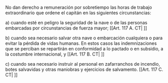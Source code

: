 No dan derecho a remuneración por sobretiempo las horas de trabajo extraordinario que ordene el capitán en las siguientes circunstancias:

a) cuando esté en peligro la seguridad de la nave o de las personas embarcadas por circunstancias de fuerza mayor; [[Art. 117 A. CT| ]]

b) cuando sea necesario salvar otra nave o embarcación cualquiera o para evitar la pérdida de vidas humanas. En estos casos las indemnizaciones que se perciban se repartirán en conformidad a lo pactado o en subsidio, a la costumbre internacional, y [[Art. 117 B. CT| ]]

c) cuando sea necesario instruir al personal en zafarranchos de incendio, botes salvavidas y otras maniobras y ejercicios de salvamento. [[Art. 117 C. CT| ]]